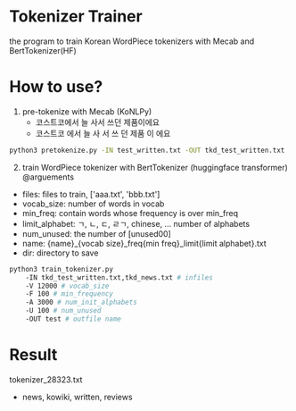 # Tokenizer Trainer
the program to train Korean WordPiece tokenizers with Mecab and BertTokenizer(HF)

# How to use?
1. pre-tokenize with Mecab (KoNLPy)
    - 코스트코에서 늘 사서 쓰던 제품이에요
    - 코스트코 에서 늘 사 서 쓰 던 제품 이 에요  
```bash
python3 pretokenize.py -IN test_written.txt -OUT tkd_test_written.txt
```

2. train WordPiece tokenizer with BertTokenizer (huggingface transformer)
@arguements
- files: files to train, ['aaa.txt', 'bbb.txt']
- vocab_size: number of words in vocab
- min_freq: contain words whose frequency is over min_freq
- limit_alphabet: ㄱ, ㄴ, ㄷ, ㄹㄱ, chinese, ... number of alphabets
- num_unused: the number of [unused00]
- name: {name}_{vocab size}_freq{min freq}_limit{limit alphabet}.txt
- dir: directory to save
```bash
python3 train_tokenizer.py
    -IN tkd_test_written.txt,tkd_news.txt # infiles
    -V 12000 # vocab_size
    -F 100 # min_frequency
    -A 3000 # num_init_alphabets
    -U 100 # num_unused
    -OUT test # outfile name
```
# Result
tokenizer_28323.txt  
- news, kowiki, written, reviews